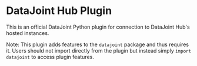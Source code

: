 # DataJoint Hub Plugin

This is an official DataJoint Python plugin for connection to DataJoint Hub's hosted instances.

Note: This plugin adds features to the `datajoint` package and thus requires it. Users should not import directly from the plugin but instead simply `import datajoint` to access plugin features.
